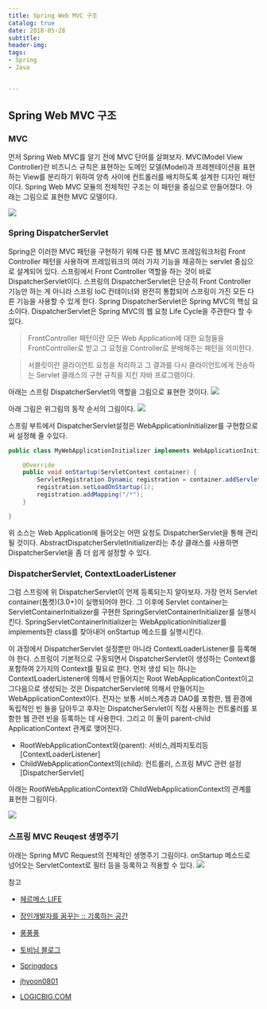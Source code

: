 ```yaml
---
title: Spring Web MVC 구조
catalog: true
date: 2018-05-28
subtitle:
header-img:
tags:
- Spring
- Java


---
```


## Spring Web MVC 구조

### MVC
먼저 Spring Web MVC를 알기 전에 MVC 단어를 살펴보자. MVC(Model View Controller)란 비즈니스 규칙은 표현하는 도메인 모델(Model)과 프레젠테이션을 표현하는 View를 분리하기 위하여 양측 사이에 컨트롤러를 배치하도록 설계한 디자인 패턴이다. Spring Web MVC 모듈의 전체적인 구조는 이 패턴을 중심으로 만들어졌다. 아래는 그림으로 표현한 MVC 모델이다.

![](https://i.imgur.com/pm2EhxT.png)

### Spring DispatcherServlet
Spring은 이러한 MVC 패턴을 구현하기 위해 다른 웹 MVC 프레임워크처럼 Front Controller 패턴을 사용하며 프레임워크의 여러 가지 기능을 제공하는 servlet 중심으로 설계되어 있다. 스프링에서 Front Controller 역할을 하는 것이 바로 DispatcherServlet이다. 스프링의 DispatcherServlet은 단순히 Front Controller 기능만 하는 게 아니라 스프링 IoC 컨테이너와 완전히 통합되어 스프링이 가진 모든 다른 기능을 사용할 수 있게 한다. Spring DispatcherServlet은 Spring MVC의 핵심 요소이다. DispatcherServlet은 Spring MVC의 웹 요청 Life Cycle을 주관한다 할 수 있다.

>FrontController 패턴이란 모든 Web Application에 대한 요청들을 FrontController로 받고 그 요청을 Controller로 분배해주는 패턴을 의미한다.

>서블릿이란 클라이언트 요청을 처리하고 그 결과를 다시 클라이언트에게 전송하는 Servlet 클래스의 구현 규칙을 지킨 자바 프로그램이다.

아래는 스프링 DispatcherServlet의 역할을 그림으로 표현한 것이다.
![](https://i.imgur.com/7xlCWY9.png)

아래 그림은 위그림의 동작 순서의 그림이다.
![](https://i.imgur.com/eWjZX8j.png)


스프링 부트에서 DispatcherServlet설정은 WebApplicationInitializer를 구현함으로써 설정해 줄 수있다.
```java
public class MyWebApplicationInitializer implements WebApplicationInitializer {

    @Override
    public void onStartup(ServletContext container) {
        ServletRegistration.Dynamic registration = container.addServlet("dispatcher", new DispatcherServlet());
        registration.setLoadOnStartup(1);
        registration.addMapping("/*");
    }

}
```
위 소스는 Web Application에 들어오는 어떤 요청도 DispatcherServlet을 통해 관리 될 것이다. AbstractDispatcherServletInitializer라는 추상 클래스를 사용하면 DispatcherServlet을 좀 더 쉽게 설정할 수 있다.

### DispatcherServlet, ContextLoaderListener
그럼 스프링에 위 DispatcherServlet이 언제 등록되는지 알아보자. 가장 먼저 Servlet container(톰켓)(3.0+)이 실행되어야 한다. 그 이후에 Servlet container는 ServletContainerInitializer를 구현한 SpringServletContainerInitializer를 실행시킨다. SpringServletContainerInitializer는 WebApplicationInitializer를 implements한 class를 찾아내어 onStartup 메소드를 실행시킨다.

이 과정에서 DispatcherServlet 설정뿐만 아니라 ContextLoaderListener를 등록해야 한다. 스프링이 기본적으로 구동되면서 DispatcherServlet이 생성하는 Context를 포함하여 2가지의 Context를 필요로 한다. 먼저 생성 되는 하나는 ContextLoaderListener에 의해서 만들어지는 Root WebApplicationContext이고 그다음으로 생성되는 것은 DispatcherServlet에 의해서 만들어지는 WebApplicationContext이다. 전자는 보통 서비스계층과 DAO를 포함한, 웹 환경에 독립적인 빈 들을 담아두고 후자는 DispatcherServlet이 직접 사용하는 컨트롤러를 포함한 웹 관련 빈을 등록하는 데 사용한다. 그리고 이 둘이 parent-child ApplicationContext 관계로 맺어진다.


* RootWebApplicationContext와(parent): 서비스,레파지토리등 [ContextLoaderListener]
* ChildWebApplicationContext의(child): 컨트롤러, 스프링 MVC 관련 설정 [DispatcherServlet]

아래는 RootWebApplicationContext와 ChildWebApplicationContext의 관계를 표현한 그림이다.

![](https://i.imgur.com/IUf4orm.png)



### 스프링 MVC Reuqest 생명주기

아래는 Spring MVC Request의 전체적인 생명주기 그림이다. onStartup 메소드로 넘어오는 ServletContext로 필터 등을 등록하고 적용할 수 있다.
![](https://i.imgur.com/G8y0Pqa.jpg)




 참고<br>

* [헤르메스 LIFE](http://hermeslog.tistory.com/156)<br>

* [장인개발자를 꿈꾸는 :: 기록하는 공간](http://devbox.tistory.com/entry/Spring-스프링-MVC-패턴-개요)<br>

 * [풍풍풍](https://m.blog.naver.com/PostView.nhn?blogId=sorkelf&logNo=40136444536&proxyReferer=https%3A%2F%2Fwww.google.co.kr%2F)<br>

* [토비님 블로그](http://toby.epril.com/?p=934)<br>
* [Springdocs](https://docs.spring.io/spring/docs/current/spring-framework-reference/web.html)
* [jhyoon0801](http://jhyoon0801.github.io/blogs/blogs/spring-mvc-base-1/)<br>
* [LOGICBIG.COM](https://www.logicbig.com/tutorials/spring-framework/spring-web-mvc/spring-servlet-container-initializer.html)

